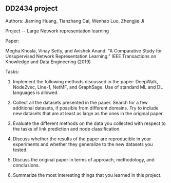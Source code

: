 ## DD2434 project

Authors: Jiaming Huang, Tianzhang Cai, Wenhao Luo, Zhengjie Ji

Project -- Large Network representation learning

Paper:

Megha Khosla, Vinay Setty, and Avishek Anand. "A Comparative Study for Unsupervised Network Representation Learning." IEEE Transactions on Knowledge and Data Engineering (2019)

Tasks:

1. Implement the following methods discussed in the paper: DeepWalk, Node2vec, Line-1, NetMF, and GraphSage. Use of standard ML and DL languages is allowed.

2. Collect all the datasets presented in the paper. Search for a few additional datasets, if possible from different domains. Try to include new datasets that are at least as large as the ones in the original paper.

3. Evaluate the different methods on the data you collected with respect to the tasks of link prediction and node classification.

4. Discuss whether the results of the paper are reproducible in your experiments and whether they generalize to the new datasets you tested.

5. Discuss the original paper in terms of approach, methodology, and conclusions.

6. Summarize the most interesting things that you learned in this project.
